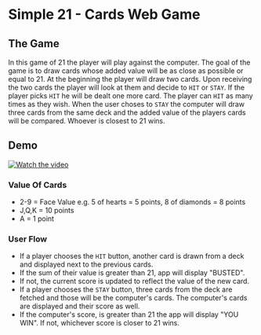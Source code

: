 # Simple 21 - Cards Web Game

## The Game
In this game of 21 the player will play against the computer. The goal of the game is to draw cards whose added value will be as close as possible or equal to 21. At the beginning the player will draw two cards. Upon receiving the two cards the player will look at them and decide to `HIT` or `STAY`. If the player picks `HIT` he will be dealt one more card. The player can `HIT` as many times as they wish. When the user choses to `STAY` the computer will draw three cards from the same deck and the added value of the players cards will be compared. Whoever is closest to 21 wins.

## Demo
[![Watch the video ](./assets/demo-video-mock.png)](https://www.youtube.com/watch?v=Pg5i0L73ncU)


### Value Of Cards
- 2-9 = Face Value e.g. 5 of hearts = 5 points, 8 of diamonds = 8 points
- J,Q,K = 10 points
- A = 1 point
  
### User Flow
* If a player chooses the `HIT` button, another card is drawn from a deck and displayed next to the previous cards. 
* If the sum of their value is greater than 21, app will display "BUSTED".   
* If not, the current score is updated to reflect the value of the new card. 
* If a player chooses the `STAY` button, three cards from the deck are fetched and those will be the computer's cards. The computer's cards are displayed and their score as well.
* If the computer's score, is greater than 21 the app will display "YOU WIN". If not, whichever score is closer to 21 wins. 

